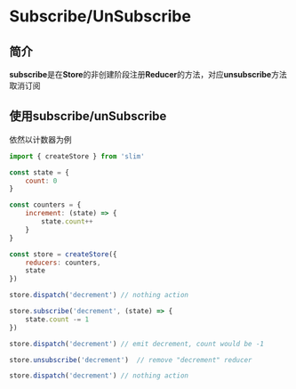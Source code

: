 # Subscribe/UnSubscribe

## 简介
**subscribe**是在**Store**的非创建阶段注册**Reducer**的方法，对应**unsubscribe**方法取消订阅

## 使用subscribe/unSubscribe

依然以计数器为例

```javascript
import { createStore } from 'slim'

const state = {
    count: 0
}

const counters = {
    increment: (state) => {
        state.count++
    }
}

const store = createStore({
    reducers: counters,
    state
})

store.dispatch('decrement') // nothing action

store.subscribe('decrement', (state) => {
    state.count -= 1
})

store.dispatch('decrement') // emit decrement, count would be -1

store.unsubscribe('decrement')  // remove "decrement" reducer

store.dispatch('decrement') // nothing action
```
